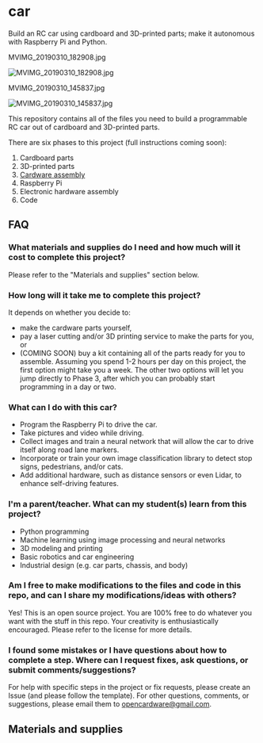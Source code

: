 # car

Build an RC car using cardboard and 3D-printed parts; make it autonomous with Raspberry Pi and Python.


MVIMG_20190310_182908.jpg

![MVIMG_20190310_182908.jpg](imgs/MVIMG_20190310_182908.jpg)

MVIMG_20190310_145837.jpg

![MVIMG_20190310_145837.jpg](imgs/MVIMG_20190310_145837.jpg)


This repository contains all of the files you need to build a programmable RC car out of cardboard and 3D-printed parts.

There are six phases to this project (full instructions coming soon):

1. Cardboard parts
2. 3D-printed parts
3. [Cardware assembly](cardware_assembly/README.md)
4. Raspberry Pi
5. Electronic hardware assembly
6. Code


## FAQ

### What materials and supplies do I need and how much will it cost to complete this project?
Please refer to the "Materials and supplies" section below.

### How long will it take me to complete this project?
It depends on whether you decide to:
- make the cardware parts yourself,
- pay a laser cutting and/or 3D printing service to make the parts for you, or
- (COMING SOON) buy a kit containing all of the parts ready for you to assemble. Assuming you spend 1-2 hours per day on this project, the first option might take you a week. The other two options will let you jump directly to Phase 3, after which you can probably start programming in a day or two.


### What can I do with this car?
- Program the Raspberry Pi to drive the car.
- Take pictures and video while driving.
- Collect images and train a neural network that will allow the car to drive itself along road lane markers.
- Incorporate or train your own image classification library to detect stop signs, pedestrians, and/or cats.
- Add additional hardware, such as distance sensors or even Lidar, to enhance self-driving features.


### I'm a parent/teacher. What can my student(s) learn from this project?
- Python programming
- Machine learning using image processing and neural networks
- 3D modeling and printing
- Basic robotics and car engineering
- Industrial design (e.g. car parts, chassis, and body)


### Am I free to make modifications to the files and code in this repo, and can I share my modifications/ideas with others?
Yes! This is an open source project. You are 100% free to do whatever you want with the stuff in this repo. Your creativity is enthusiastically encouraged. Please refer to the license for more details.


### I found some mistakes or I have questions about how to complete a step. Where can I request fixes, ask questions, or submit comments/suggestions?
For help with specific steps in the project or fix requests, please create an Issue (and please follow the template).
For other questions, comments, or suggestions, please email them to opencardware@gmail.com.


## Materials and supplies
